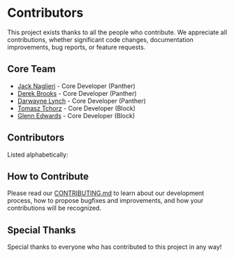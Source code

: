 # Contributors

This project exists thanks to all the people who contribute. We appreciate all contributions, whether significant code changes, documentation improvements, bug reports, or feature requests.

## Core Team

- [Jack Naglieri](https://github.com/jacknagz) - Core Developer (Panther)
- [Derek Brooks](https://github.com/broox) - Core Developer (Panther)
- [Darwayne Lynch](https://github.com/darwayne) - Core Developer (Panther)
- [Tomasz Tchorz](https://github.com/tomasz-sq) - Core Developer (Block)
- [Glenn Edwards](https://github.com/glenn-sq) - Core Developer (Block)

## Contributors

Listed alphabetically:

<!-- Alphabetically sorted list of contributors -->
<!-- Please add your name here when making a contribution -->

## How to Contribute

Please read our [CONTRIBUTING.md](../CONTRIBUTING.md) to learn about our development process, how to propose bugfixes and improvements, and how your contributions will be recognized.

## Special Thanks

Special thanks to everyone who has contributed to this project in any way! 